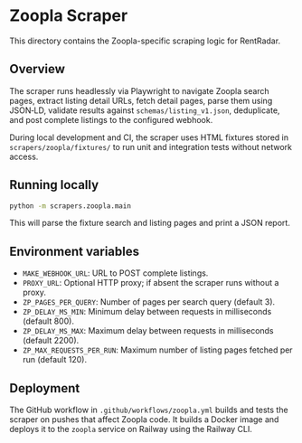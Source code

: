 # Zoopla Scraper

This directory contains the Zoopla-specific scraping logic for RentRadar.

## Overview

The scraper runs headlessly via Playwright to navigate Zoopla search pages,
extract listing detail URLs, fetch detail pages, parse them using JSON‑LD,
validate results against `schemas/listing_v1.json`, deduplicate, and post
complete listings to the configured webhook.

During local development and CI, the scraper uses HTML fixtures stored in
`scrapers/zoopla/fixtures/` to run unit and integration tests without network
access.

## Running locally

```bash
python -m scrapers.zoopla.main
```

This will parse the fixture search and listing pages and print a JSON report.

## Environment variables

- `MAKE_WEBHOOK_URL`: URL to POST complete listings.
- `PROXY_URL`: Optional HTTP proxy; if absent the scraper runs without a proxy.
- `ZP_PAGES_PER_QUERY`: Number of pages per search query (default 3).
- `ZP_DELAY_MS_MIN`: Minimum delay between requests in milliseconds (default 800).
- `ZP_DELAY_MS_MAX`: Maximum delay between requests in milliseconds (default 2200).
- `ZP_MAX_REQUESTS_PER_RUN`: Maximum number of listing pages fetched per run (default 120).

## Deployment

The GitHub workflow in `.github/workflows/zoopla.yml` builds and tests the
scraper on pushes that affect Zoopla code. It builds a Docker image and deploys
it to the `zoopla` service on Railway using the Railway CLI.
